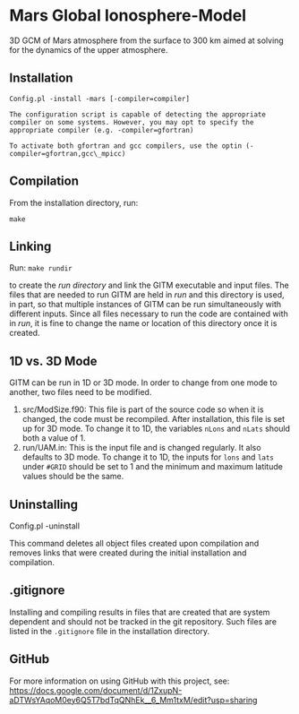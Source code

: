 Mars Global Ionosphere-Model
============================

3D GCM of Mars atmosphere from the surface to 300 km aimed
at solving for the dynamics of the upper atmosphere.

Installation
------------
`Config.pl -install -mars [-compiler=compiler]`

    The configuration script is capable of detecting the appropriate
    compiler on some systems. However, you may opt to specify the
    appropriate compiler (e.g. -compiler=gfortran)

    To activate both gfortran and gcc compilers, use the optin (-compiler=gfortran,gcc\_mpicc)

Compilation
-----------
From the installation directory, run:

`make`

Linking
-------
Run:
`make rundir`

to create the *run directory* and link the GITM executable and input files. The files that are needed to run GITM are held in *run* and
this directory is used, in part, so that multiple instances of GITM can be run
simultaneously with different inputs. Since all files necessary to
run the code are contained with in *run*, it is fine to change the
name or location of this directory once it is created.

1D vs. 3D Mode
--------------
GITM can be run in 1D or 3D mode. In order to change from one mode to another, two files need to be modified.

1. src/ModSize.f90: This file is part of the source code so when it is changed, the code must be recompiled. After installation, this
file is set up for 3D mode. To change it to 1D, the variables `nLons` and `nLats` should both a value of 1.
2. run/UAM.in: This is the input file and is changed regularly. It
also defaults to 3D mode. To change it to 1D, the inputs for
`lons` and `lats` under `#GRID` should be set to 1 and the minimum and maximum latitude values should be the same.

Uninstalling
------------
Config.pl -uninstall

This command deletes all object files created upon compilation and
removes links that were created during the initial installation
and compilation.

.gitignore
---------
Installing and compiling results in files that are created that
are system dependent and should not be tracked in the git repository.
Such files are listed in the `.gitignore` file in the installation directory.

GitHub
------

For more information on using GitHub with this project, see: https://docs.google.com/document/d/1ZxupN-aDTWsYAqoM0ey6Q5T7bdTqQNhEk__6_Mm1txM/edit?usp=sharing

